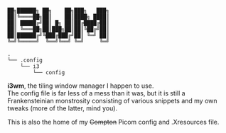 ```

██╗██████╗ ██╗    ██╗███╗   ███╗
██║╚════██╗██║    ██║████╗ ████║
██║ █████╔╝██║ █╗ ██║██╔████╔██║
██║ ╚═══██╗██║███╗██║██║╚██╔╝██║
██║██████╔╝╚███╔███╔╝██║ ╚═╝ ██║
╚═╝╚═════╝  ╚══╝╚══╝ ╚═╝     ╚═╝
                                
.
└── .config
    └── i3
        └── config
```

**i3wm**, the tiling window manager I happen to use.  
The config file is far less of a mess than it was, but it is still a Frankensteinian monstrosity consisting of various snippets and my own tweaks (more of the latter, mind you).

This is also the home of my ~~Compton~~ Picom config and .Xresources file.
